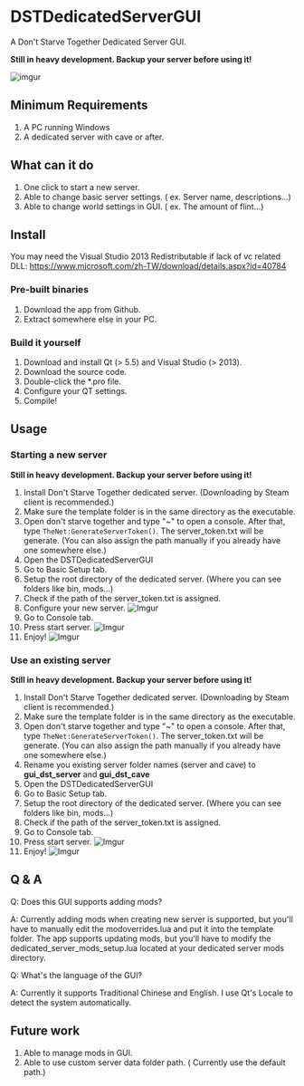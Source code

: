 # DSTDedicatedServerGUI
A Don't Starve Together Dedicated Server GUI.

**Still in heavy development. Backup your server before using it!**

![imgur](http://i.imgur.com/QkBdMd3.png)

## Minimum Requirements

1. A PC running Windows
2. A dedicated server with cave or after.

## What can it do

1. One click to start a new server.
2. Able to change basic server settings. ( ex. Server name, descriptions...)
3. Able to change world settings in GUI. ( ex. The amount of flint...)

## Install

You may need the Visual Studio 2013 Redistributable if lack of vc related DLL: https://www.microsoft.com/zh-TW/download/details.aspx?id=40784

### Pre-built binaries

1. Download the app from Github.
2. Extract somewhere else in your PC.

### Build it yourself

1. Download and install Qt (> 5.5) and Visual Studio (> 2013).
2. Download the source code.
3. Double-click the *.pro file.
4. Configure your QT settings.
5. Compile!

## Usage

### Starting a new server

**Still in heavy development. Backup your server before using it!**

1. Install Don't Starve Together dedicated server. (Downloading by Steam client is recommended.)
2. Make sure the template folder is in the same directory as the executable.
3. Open don't starve together and type "~" to open a console. After that, type ``TheNet:GenerateServerToken()``. The server_token.txt will be generate. (You can also assign the path manually if you already have one somewhere else.)
4. Open the DSTDedicatedServerGUI
5. Go to Basic Setup tab.
6. Setup the root directory of the dedicated server. (Where you can see folders like bin, mods...)
7. Check if the path of the server_token.txt is assigned.
8. Configure your new server.
  ![Imgur](http://i.imgur.com/KQ8ek5s.png)
9. Go to Console tab.
10. Press start server.
  ![Imgur](http://i.imgur.com/oXH7T2y.png)
11. Enjoy!
  ![Imgur](http://i.imgur.com/CASjY5R.png)

### Use an existing server

**Still in heavy development. Backup your server before using it!**

1. Install Don't Starve Together dedicated server. (Downloading by Steam client is recommended.)
2. Make sure the template folder is in the same directory as the executable.
3. Open don't starve together and type "~" to open a console. After that, type ``TheNet:GenerateServerToken()``. The server_token.txt will be generate. (You can also assign the path manually if you already have one somewhere else.)
4. Rename you existing server folder names (server and cave) to **gui_dst_server** and **gui_dst_cave**
5. Open the DSTDedicatedServerGUI
6. Go to Basic Setup tab.
7. Setup the root directory of the dedicated server. (Where you can see folders like bin, mods...)
8. Check if the path of the server_token.txt is assigned.
9. Go to Console tab.
10. Press start server.
  ![Imgur](http://i.imgur.com/oXH7T2y.png)
11. Enjoy!
  ![Imgur](http://i.imgur.com/CASjY5R.png)


## Q & A

Q: Does this GUI supports adding mods?

A: Currently adding mods when creating new server is supported, but you'll have to manually edit the modoverrides.lua and put it into the template folder. The app supports updating mods, but you'll have to modify the dedicated_server_mods_setup.lua located at your dedicated server mods directory.

Q: What's the language of the GUI?

A: Currently it supports Traditional Chinese and English. I use Qt's Locale to detect the system automatically.

## Future work

1. Able to manage mods in GUI.
2. Able to use custom server data folder path. ( Currently use the default path.)
